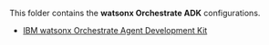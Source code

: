 This folder contains the **watsonx Orchestrate ADK** configurations.

* [IBM watsonx Orchestrate Agent Development Kit](https://developer.watson-orchestrate.ibm.com/)